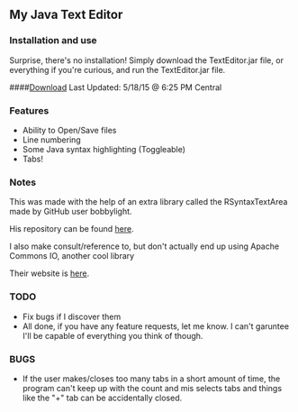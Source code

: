 ## My Java Text Editor

### Installation and use
Surprise, there's no installation! Simply download the TextEditor.jar file, or everything if you're curious, and run the TextEditor.jar file.

####[Download](https://mega.co.nz/#!fBwRVRAT!q2Zl7pxO2ZoAWJF3jbpY-9kT7RQzIIkqqfat54OYgq8)
Last Updated: 5/18/15 @ 6:25 PM Central

### Features
* Ability to Open/Save files
* Line numbering
* Some Java syntax highlighting (Toggleable)
* Tabs!

### Notes
This was made with the help of an extra library called the RSyntaxTextArea
made by GitHub user bobbylight.

His repository can be found [here](https://github.com/bobbylight/RSyntaxTextArea).

I also make consult/reference to, but don't actually end up using Apache Commons IO, another cool library

Their website is [here](http://commons.apache.org/proper/commons-io/).

### TODO
* Fix bugs if I discover them
* All done, if you have any feature requests, let me know.  I can't garuntee I'll be capable of everything you think of though.

### BUGS
* If the user makes/closes too many tabs in a short amount of time, the program can't keep up with the count and mis selects tabs and things like the "+" tab can be accidentally closed.